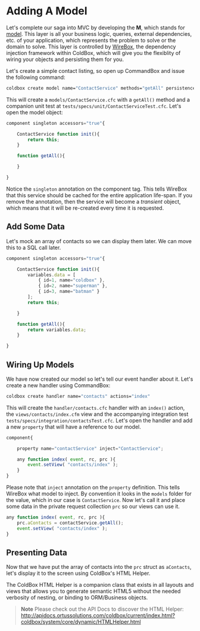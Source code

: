 # Adding A Model

Let's complete our saga into MVC by developing the **M**, which stands for [model](https://en.wikipedia.org/wiki/Domain_model).  This layer is all your business logic, queries, external dependencies, etc. of your application, which represents the problem to solve or the domain to solve.  This layer is controlled by [WireBox](https://wirebox.ortusbooks.com), the dependency injection framework within ColdBox, which will give you the flexiblity of wiring your objects and persisting them for you.

Let's create a simple contact listing, so open up CommandBox and issue the following command:

```bash
coldbox create model name="ContactService" methods="getAll" persistence="singleton"
```

This will create a `models/ContactService.cfc` with a `getAll()` method and a companion unit test at `tests/specs/unit/ContactServiceTest.cfc`.  Let's open the model object:

```js
component singleton accessors="true"{      

    ContactService function init(){         
        return this;     
    }

    function getAll(){      

    }

}
```

Notice the `singleton` annotation on the component tag.  This tells WireBox that this service should be cached for the entire application life-span. If you remove the annotation, then the service will become a _transient_ object, which means that it will be re-created every time it is requested.

## Add Some Data

Let's mock an array of contacts so we can display them later. We can move this to a SQL call later.

```js
component singleton accessors="true"{

    ContactService function init(){
        variables.data = [
            { id=1, name="coldbox" },
            { id=2, name="superman" },
            { id=3, name="batman" }
        ];    
        return this;

    }

    function getAll(){
        return variables.data;
    }

}
```

## Wiring Up Models

We have now created our model so let's tell our event handler about it. Let's create a new handler using CommandBox:

```bash
coldbox create handler name="contacts" actions="index"
```

This will create the `handler/contacts.cfc` handler with an `index()` action, the `views/contacts/index.cfm` view and the accompanying integration test `tests/specs/integration/contactsTest.cfc`.  Let's open the handler and add a new `property` that will have a reference to our model.

```js
component{ 

    property name="contactService" inject="ContactService";

    any function index( event, rc, prc ){ 
        event.setView( "contacts/index" ); 
    }
}
```

Please note that `inject` annotation on the `property` definition.  This tells WireBox what model to inject.  By convention it looks in the `models` folder for the value, which in our case is `ContactService`.  Now let's call it and place some data in the private request collection `prc` so our views can use it.

```js
any function index( event, rc, prc ){
    prc.aContacts = contactService.getAll();
    event.setView( "contacts/index" );
}
```

## Presenting Data

Now that we have put the array of contacts into the `prc` struct as `aContacts`, let's display it to the screen using ColdBox's HTML Helper.  

The ColdBox HTML Helper is a companion class that exists in all layouts and views that allows you to generate semantic HTML5 without the needed verbosity of nesting, or binding to ORM/Business objects.

> **Note** Please check out the API Docs to discover the HTML Helper: http://apidocs.ortussolutions.com/coldbox/current/index.html?coldbox/system/core/dynamic/HTMLHelper.html


